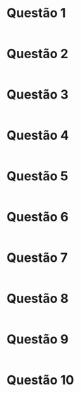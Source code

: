 # Questão 1
```cpp

```

# Questão 2
```cpp

```

# Questão 3
```cpp

```

# Questão 4
```cpp

```

# Questão 5
```cpp

```

# Questão 6
```cpp

```

# Questão 7
```cpp

```

# Questão 8
```cpp

```

# Questão 9
```cpp

```

# Questão 10
```cpp

```
